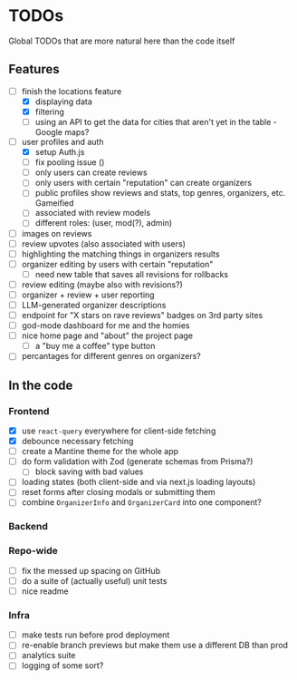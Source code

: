 # TODOs

Global TODOs that are more natural here than the code itself

## Features

- [ ] finish the locations feature
  - [x] displaying data
  - [x] filtering
  - [ ] using an API to get the data for cities that aren't yet in the table - Google maps?
- [ ] user profiles and auth
  - [x] setup Auth.js
  - [ ] fix pooling issue ()
  - [ ] only users can create reviews
  - [ ] only users with certain "reputation" can create organizers
  - [ ] public profiles show reviews and stats, top genres, organizers, etc. Gameified
  - [ ] associated with review models
  - [ ] different roles: (user, mod(?), admin)
- [ ] images on reviews
- [ ] review upvotes (also associated with users)
- [ ] highlighting the matching things in organizers results
- [ ] organizer editing by users with certain "reputation"
  - [ ] need new table that saves all revisions for rollbacks
- [ ] review editing (maybe also with revisions?)
- [ ] organizer + review + user reporting
- [ ] LLM-generated organizer descriptions
- [ ] endpoint for "X stars on rave reviews" badges on 3rd party sites
- [ ] god-mode dashboard for me and the homies
- [ ] nice home page and "about" the project page
  - [ ] a "buy me a coffee" type button
- [ ] percantages for different genres on organizers?

## In the code

### Frontend

- [x] use `react-query` everywhere for client-side fetching
- [x] debounce necessary fetching
- [ ] create a Mantine theme for the whole app
- [ ] do form validation with Zod (generate schemas from Prisma?)
  - [ ] block saving with bad values
- [ ] loading states (both client-side and via next.js loading layouts)
- [ ] reset forms after closing modals or submitting them
- [ ] combine `OrganizerInfo` and `OrganizerCard` into one component?

### Backend

### Repo-wide

- [ ] fix the messed up spacing on GitHub
- [ ] do a suite of (actually useful) unit tests
- [ ] nice readme

### Infra

- [ ] make tests run before prod deployment
- [ ] re-enable branch previews but make them use a different DB than prod
- [ ] analytics suite
- [ ] logging of some sort?
